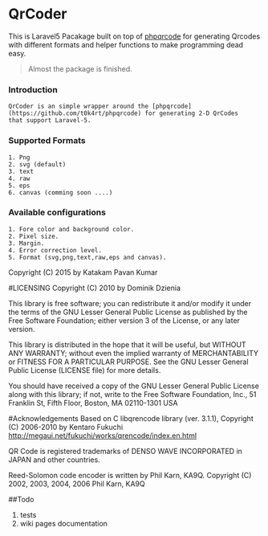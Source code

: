 # QrCoder
This is Laravel5 Pacakage built on top of [phpqrcode](https://github.com/t0k4rt/phpqrcode) for generating Qrcodes with different formats and helper functions to make programming dead easy.

>Almost the package is finished.

### Introduction
    QrCoder is an simple wrapper around the [phpqrcode](https://github.com/t0k4rt/phpqrcode) for generating 2-D QrCodes
    that support Laravel-5.
    
### Supported Formats
    1. Png
    2. svg (default)
    3. text
    4. raw
    5. eps
    6. canvas (comming soon ....)
    
### Available configurations
    1. Fore color and background color.
    2. Pixel size.
    3. Margin.
    4. Error correction level.
    5. Format (svg,png,text,raw,eps and canvas).


Copyright (C) 2015 by Katakam Pavan Kumar 


#LICENSING
Copyright (C) 2010 by Dominik Dzienia 

This library is free software; you can redistribute it and/or modify it under
the terms of the GNU Lesser General Public License as published by the Free
Software Foundation; either version 3 of the License, or any later version.

This library is distributed in the hope that it will be useful, but WITHOUT ANY
WARRANTY; without even the implied warranty of MERCHANTABILITY or FITNESS FOR A
PARTICULAR PURPOSE. See the GNU Lesser General Public License (LICENSE file)
for more details.

You should have received a copy of the GNU Lesser General Public License along
with this library; if not, write to the Free Software Foundation, Inc., 51
Franklin St, Fifth Floor, Boston, MA 02110-1301 USA

    
#Acknowledgements
Based on C libqrencode library (ver. 3.1.1), Copyright (C) 2006-2010 by Kentaro Fukuchi
http://megaui.net/fukuchi/works/qrencode/index.en.html

QR Code is registered trademarks of DENSO WAVE INCORPORATED in JAPAN and other countries.

Reed-Solomon code encoder is written by Phil Karn, KA9Q. Copyright (C) 2002, 2003, 2004, 2006 Phil Karn, KA9Q

##Todo
   1. tests
   2. wiki pages documentation

    
    
